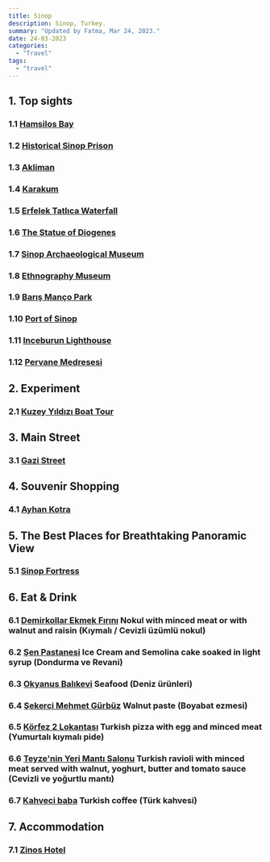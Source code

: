```yaml
---
title: Sinop
description: Sinop, Turkey.
summary: "Updated by Fatma, Mar 24, 2023."
date: 24-03-2023
categories:
  - "Travel"
tags:
  - "travel"
---
```


## 1. Top sights

### 1.1 [Hamsilos Bay](https://goo.gl/maps/xguUvCWT6j3bfuWw9)

### 1.2 [Historical Sinop Prison](https://goo.gl/maps/8xTQCcrowRDauQdDA)

### 1.3 [Akliman](https://goo.gl/maps/kz7GYKZjxT1guSkFA)

### 1.4 [Karakum](https://goo.gl/maps/exR8epzPsP6VWZYQ9)

### 1.5 [Erfelek Tatlıca Waterfall](https://goo.gl/maps/SMFPwWwnkGJsvfJS6)

### 1.6 [The Statue of Diogenes](https://goo.gl/maps/GYPRGozF2g3vfUvK7)

### 1.7 [Sinop Archaeological Museum](https://goo.gl/maps/ZjncMQbjCSfSAChu9)

### 1.8 [Ethnography Museum](https://goo.gl/maps/G1smYdXCETVqWqct9)

### 1.9 [Barış Manço Park](https://goo.gl/maps/91jdyrwSJTiXfvY48)

### 1.10 [Port of Sinop](https://goo.gl/maps/rjZM4JZrR7MwLJ2h6)

### 1.11 [Inceburun Lighthouse](https://www.google.com/maps/place/%C4%B0nceburun/@42.096709,34.944958,3a,75y,90t/data=!3m8!1e2!3m6!1sAF1QipMfVflvFCCxcBN2gev-18GL_Kb8TEg2DV-rxXa-!2e10!3e12!6shttps:%2F%2Flh5.googleusercontent.com%2Fp%2FAF1QipMfVflvFCCxcBN2gev-18GL_Kb8TEg2DV-rxXa-%3Dw114-h86-k-no!7i2644!8i1982!4m5!3m4!1s0x408f0abe1833fe8b:0x2d60c771eb9451d9!8m2!3d42.096709!4d34.944958)

### 1.12 [Pervane Medresesi](https://www.google.com/maps/place/Pervane+Medresesi/@42.026868,35.148217,3a,75y,90t/data=!3m8!1e2!3m6!1sAF1QipMB-MtfjM3r5_zRNeBrFx7vYk6BRxzZIE9n5Esq!2e10!3e12!6shttps:%2F%2Flh5.googleusercontent.com%2Fp%2FAF1QipMB-MtfjM3r5_zRNeBrFx7vYk6BRxzZIE9n5Esq%3Dw114-h86-k-no!7i4032!8i3024!4m5!3m4!1s0x408f12e830114ce3:0xaa99bdbe3548d1f8!8m2!3d42.0268758!4d35.1482366)

## 2. Experiment

### 2.1 [Kuzey Yıldızı Boat Tour](https://goo.gl/maps/wPmAVywUXh5hKW2V8)

## 3. Main Street

### 3.1 [Gazi Street](https://www.google.com/maps/place/Yeni,+Gazi+Cd.,+57000+Sinop+Merkez%2FSinop/@42.0231145,35.1530755,17.19z/data=!4m5!3m4!1s0x408f12de7364cb85:0xbe8b32e1dc90b446!8m2!3d42.0228705!4d35.1548573)

## 4. Souvenir Shopping

### 4.1 [Ayhan Kotra](https://www.google.com/maps/place/Ayhan+Kotra/@42.0241642,35.1486887,17z/data=!4m5!3m4!1s0x408f6d0c66dba85d:0xf6ae3cc17538ee6e!8m2!3d42.024256!4d35.148794)

## 5. The Best Places for Breathtaking Panoramic View

### 5.1 [Sinop Fortress](https://www.google.com/maps/place/Sinop+Kalesi/@42.0238647,35.1507759,3a,75y,90t/data=!3m8!1e2!3m6!1sAF1QipNj3kgr2WS6UrKOlY7JgoHqM7auth6B-8ZP_Z5r!2e10!3e12!6shttps:%2F%2Flh5.googleusercontent.com%2Fp%2FAF1QipNj3kgr2WS6UrKOlY7JgoHqM7auth6B-8ZP_Z5r%3Dw203-h152-k-no!7i4128!8i3096!4m5!3m4!1s0x408f12dd73a3d481:0xfe40eca321415ad8!8m2!3d42.0238647!4d35.1507759)

## 6. Eat & Drink

### 6.1 [Demirkollar Ekmek Fırını](https://goo.gl/maps/JYJDnxjD8qaAJjWy6) Nokul with minced meat or with walnut and raisin (Kıymalı / Cevizli üzümlü nokul)

### 6.2 [Şen Pastanesi](https://goo.gl/maps/pmHJ87qJgTxXusDB8) Ice Cream and Semolina cake soaked in light syrup (Dondurma ve Revani)

### 6.3 [Okyanus Balıkevi](https://goo.gl/maps/47VgTeGoN7MhcNr5A) Seafood (Deniz ürünleri)

### 6.4 [Şekerci Mehmet Gürbüz](https://goo.gl/maps/kKqBxsya1zPDvGpW7) Walnut paste (Boyabat ezmesi)

### 6.5 [Körfez 2 Lokantası](https://goo.gl/maps/fU27WyqmEdvGP4wd6) Turkish pizza with egg and minced meat (Yumurtalı kıymalı pide)

### 6.6 [Teyze'nin Yeri Mantı Salonu](https://goo.gl/maps/KNu2Gq6ndFyaWyuQ6) Turkish ravioli with minced meat served with walnut, yoghurt, butter and tomato sauce (Cevizli ve yoğurtlu mantı)

### 6.7 [Kahveci baba](https://www.google.com/maps/place/Kahveci+baba/@42.027042,35.1457043,17z/data=!3m1!4b1!4m5!3m4!1s0x408f133df6346765:0xd6a118adc4f3e71b!8m2!3d42.027042!4d35.147893) Turkish coffee (Türk kahvesi)

## 7. Accommodation

### 7.1 [Zinos Hotel](https://www.zinoshotel.com.tr/s/11/iletisim/)
